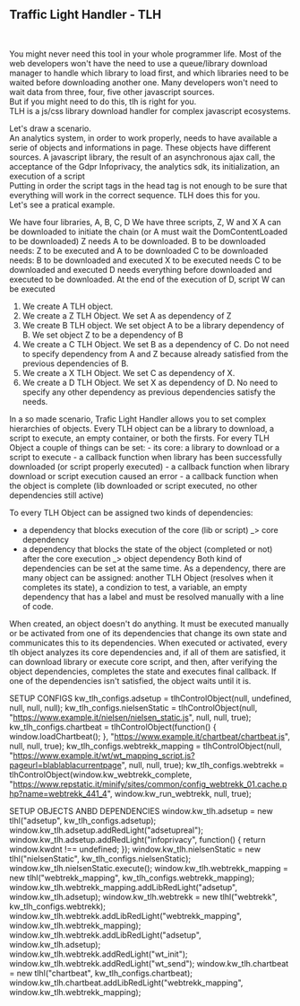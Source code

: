 <h2>Traffic Light Handler - TLH</h2><br />

You might never need this tool in your whole programmer life. Most of the web developers won't have the need to use a queue/library download manager to handle which library to load first, and which libraries need to be waited before downloading another one. Many developers won't need to wait data from three, four, five other javascript sources.<br />
But if you might need to do this, tlh is right for you.<br />
TLH is a js/css library download handler for complex javascript ecosystems. </p>
<p>Let's draw a scenario.<br />
An analytics system, in order to work properly, needs to have available a serie of objects and informations in page. These objects have different sources. A javascript library, the result of an asynchronous ajax call, the acceptance of the Gdpr Infoprivacy, the analytics sdk, its initialization, an execution of a script<br />
Putting in order the script tags in the head tag is not enough to be sure that everything will work in the correct sequence.
TLH does this for you. <br />
Let's see a pratical example.</p>
<p>We have four libraries, A, B, C, D
We have three scripts, Z, W and X
A can be downloaded to initiate the chain (or A must wait the DomContentLoaded to be downloaded)
Z needs A to be downloaded.
B to be downloaded needs: Z to be executed and A to be downloaded
C to be downloaded needs: B to be downloaded and executed
X to be executed needs C to be downloaded and executed
D needs everything before downloaded and executed to be downloaded.
At the end of the execution of D, script W can be executed
<p>
<ol>
<li> We create A TLH object. </li>
<li> We create a Z TLH Object. We set A as dependency of Z</li>
<li> We create B TLH object. We set object A to be a library dependency of B. We set object Z to be a dependency of B</li>
<li> We create a C TLH Object. We set B as a dependency of C. Do not need to specify dependency from A and Z because already satisfied from the previous dependencies of B.</li>
<li> We create a X TLH Object. We set C as dependency of X.</li>
<li> We create a D TLH Object. We set X as dependency of D. No need to specify any other dependency as previous dependencies satisfy the needs.</li>
</ol>
In a so made scenario, Trafic Light Handler allows you to set complex hierarchies of objects. 
Every TLH object can be a library to download, a script to execute, an empty container, or both the firsts.
For every TLH Object a couple of things can be set:
- its core: a library to download or a script to execute
- a callback function when library has been successfully downloaded (or script properly executed)
- a callback function when library download or script execution caused an error
- a callback function when the object is complete (lib downloaded or script executed, no other dependencies still active)

To every TLH Object can be assigned two kinds of dependencies:
- a dependency that blocks execution of the core (lib or script) _> core dependency
- a dependency that blocks the state of the object (completed or not) after the core execution _> object dependency
Both kind of dependencies can be set at the same time.
As a dependency, there are many object can be assigned: another TLH Object (resolves when it completes its state), a condizion to test, a variable, an empty dependency that has a label and must be resolved manually with a line of code. 

When created, an object doesn't do anything. It must be executed manually or be activated from one of its dependencies that change its own state and communicates this to its dependencies. 
When executed or activated, every tlh object analyzes its core dependencies and, if all of them are satisfied, it can download library or execute  core script, and then, after verifying the object dependencies, completes the state and executes final callback. 
If one of the dependencies isn't satisfied, the object waits until it is.

SETUP CONFIGS
kw_tlh_configs.adsetup = tlhControlObject(null, undefined, null, null, null);
kw_tlh_configs.nielsenStatic = tlhControlObject(null, "https://www.example.it/nielsen/nielsen_static.js", null, null, true);
kw_tlh_configs.chartbeat = tlhControlObject(function() { window.loadChartbeat(); }, "https://www.example.it/chartbeat/chartbeat.js", null, null, true);
kw_tlh_configs.webtrekk_mapping = tlhControlObject(null, "https://www.example.it/wt/wt_mapping_script.js?pageurl=blablablacurrentpage", null, null, true);
kw_tlh_configs.webtrekk = tlhControlObject(window.kw_webtrekk_complete, "https://www.repstatic.it/minify/sites/common/config_webtrekk_01.cache.php?name=webtrekk_441_4", window.kw_run_webtrekk, null, true);   

SETUP OBJECTS ANBD DEPENDENCIES
window.kw_tlh.adsetup = new tlhl("adsetup", kw_tlh_configs.adsetup);
window.kw_tlh.adsetup.addRedLight("adsetupreal");
window.kw_tlh.adsetup.addRedLight("infoprivacy", function() { return window.kwdnt !== undefined; });
window.kw_tlh.nielsenStatic = new tlhl("nielsenStatic", kw_tlh_configs.nielsenStatic);
window.kw_tlh.nielsenStatic.execute();
window.kw_tlh.webtrekk_mapping = new tlhl("webtrekk_mapping", kw_tlh_configs.webtrekk_mapping);
window.kw_tlh.webtrekk_mapping.addLibRedLight("adsetup", window.kw_tlh.adsetup);
window.kw_tlh.webtrekk = new tlhl("webtrekk", kw_tlh_configs.webtrekk);		
window.kw_tlh.webtrekk.addLibRedLight("webtrekk_mapping", window.kw_tlh.webtrekk_mapping);
window.kw_tlh.webtrekk.addLibRedLight("adsetup", window.kw_tlh.adsetup);    
window.kw_tlh.webtrekk.addRedLight("wt_init");
window.kw_tlh.webtrekk.addRedLight("wt_send");
window.kw_tlh.chartbeat = new tlhl("chartbeat", kw_tlh_configs.chartbeat);
window.kw_tlh.chartbeat.addLibRedLight("webtrekk_mapping", window.kw_tlh.webtrekk_mapping);
